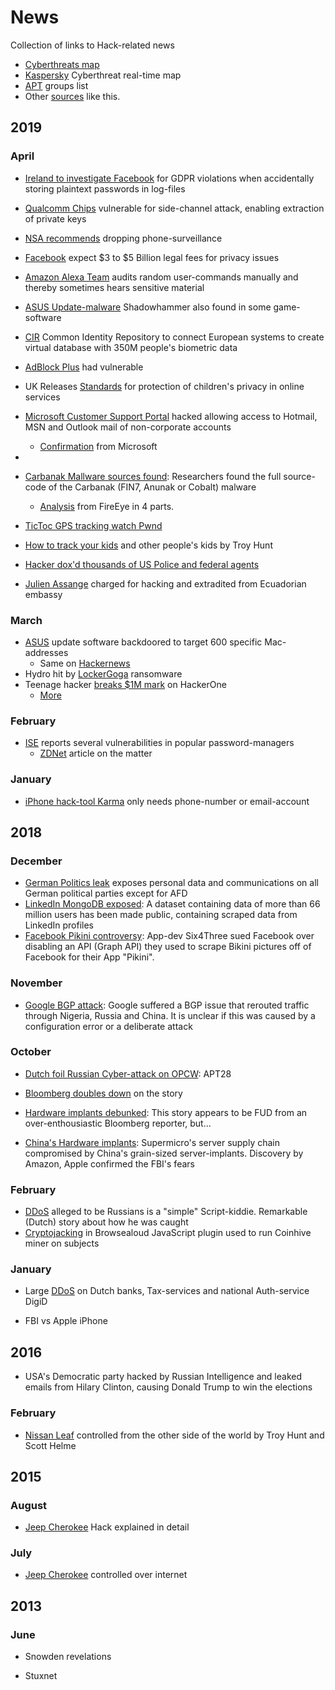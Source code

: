 # News
Collection of links to Hack-related news

* [Cyberthreats map](http://www.vanimpe.eu/pewpew/index.html?pew=1)
* [Kaspersky](https://cybermap.kaspersky.com/) Cyberthreat real-time map
* [APT](hackerGroups.md) groups list
* Other [sources](https://github.com/CyberMonitor/APT_CyberCriminal_Campagin_Collections) like this.

## 2019

### April

* [Ireland to investigate Facebook](https://www.dataprotection.ie/en/news-media/press-releases/data-protection-commission-opens-statutory-inquiry-facebook-0) for GDPR violations when accidentally storing plaintext passwords in log-files
* [Qualcomm Chips](https://www.nccgroup.trust/us/our-research/private-key-extraction-qualcomm-keystore/?research=Technical+advisories) vulnerable for side-channel attack, enabling extraction of private keys
* [NSA recommends](https://www.wsj.com/articles/nsa-recommends-dropping-phone-surveillance-program-11556138247) dropping phone-surveillance
* [Facebook](https://investor.fb.com/investor-news/press-release-details/2019/Facebook-Reports-First-Quarter-2019-Results/default.aspx) expect $3 to $5 Billion legal fees for privacy issues
* [Amazon Alexa Team](https://www.bloomberg.com/news/articles/2019-04-24/amazon-s-alexa-reviewers-can-access-customers-home-addresses) audits random user-commands manually and thereby sometimes hears sensitive material
* [ASUS Update-malware](https://securelist.com/operation-shadowhammer-a-high-profile-supply-chain-attack/90380/) Shadowhammer also found in some game-software
* [CIR](https://www.zdnet.com/article/eu-votes-to-create-gigantic-biometrics-database/) Common Identity Repository to connect European systems to create virtual database with 350M people's biometric data
* [AdBlock Plus](https://armin.dev/blog/2019/04/adblock-plus-code-injection/) had vulnerable 
* UK Releases [Standards](https://ico.org.uk/media/about-the-ico/consultations/2614762/age-appropriate-design-code-for-public-consultation.pdf) for protection of children's privacy in online services
* [Microsoft Customer Support Portal](https://motherboard.vice.com/en_us/article/ywyz3x/hackers-could-read-your-hotmail-msn-outlook-microsoft-customer-support) hacked allowing access to Hotmail, MSN and Outlook mail of non-corporate accounts
  * [Confirmation](https://www.theverge.com/2019/4/15/18311112/microsoft-outlook-web-email-hack-response-comment) from Microsoft
*

* [Carbanak Mallware sources found](https://thehackernews.com/2019/04/carbanak-malware-source-code.html): Researchers found the full source-code of the Carbanak (FIN7, Anunak or Cobalt) malware
  * [Analysis](https://www.fireeye.com/blog/threat-research/2019/04/carbanak-week-part-one-a-rare-occurrence.html) from FireEye in 4 parts. 
* [TicToc GPS tracking watch Pwnd](https://www.pentestpartners.com/security-blog/tic-toc-pwned/)
* [How to track your kids](https://www.troyhunt.com/how-to-track-your-kids-and-other-peoples-kids-with-the-tictoctrack-watch/) and other people's kids by Troy Hunt
* [Hacker dox'd thousands of US Police and federal agents](https://techcrunch.com/2019/04/12/police-data-hack/)
* [Julien Assange](https://motherboard.vice.com/en_us/article/mb8qyn/julian-assange-charged-with-hacking-conspiracy-not-publishing) charged for hacking and extradited from Ecuadorian embassy


### March

* [ASUS](https://techcrunch.com/2019/03/25/asus-update-backdoor/) update software backdoored to target 600 specific Mac-addresses
  * Same on [Hackernews](https://thehackernews.com/2019/03/asus-computer-hacking.html) 
* Hydro hit by [LockerGoga](https://doublepulsar.com/how-lockergoga-took-down-hydro-ransomware-used-in-targeted-attacks-aimed-at-big-business-c666551f5880?gi=f6a067014efa) ransomware
* Teenage hacker [breaks $1M mark](https://www.businesswire.com/news/home/20190301005093/en/Teen-World%E2%80%99s-1-Million-Bug-Bounty-Hacker) on HackerOne
  * [More](https://www.bbc.com/news/av/technology-47407609/how-one-teenager-is-making-millions-by-hacking-legally)

### February
* [ISE](https://www.securityevaluators.com/casestudies/password-manager-hacking/) reports several vulnerabilities in popular password-managers
  * [ZDNet](https://www.zdnet.com/article/critical-vulnerabilities-uncovered-in-popular-password-managers/) article on the matter

### January
* [iPhone hack-tool Karma](https://www.reuters.com/investigates/special-report/usa-spying-karma/) only needs phone-number or email-account


## 2018

### December
* [German Politics leak](https://www.bleepingcomputer.com/news/security/private-data-official-docs-of-hundreds-of-german-politicians-leaking-for-at-least-a-month/) exposes personal data and communications on all German political parties except for AFD
* [LinkedIn MongoDB exposed](https://www.bleepingcomputer.com/news/security/unprotected-mongodb-exposes-scraped-profile-data-of-66-million/): A dataset 
containing data of more than 66 million users has been made public, containing scraped data from LinkedIn profiles
* [Facebook Pikini controversy](https://www.indiatoday.in/technology/features/story/facebook-six4three-bikini-app-lawsuit-pikini-scandal-1399690-2018-11-30): App-dev Six4Three sued
Facebook over disabling an API (Graph API) they used to scrape Bikini pictures off of Facebook for their App "Pikini". 


### November
* [Google BGP attack](https://www.securityweek.com/google-services-inaccessible-due-bgp-leak): Google suffered a BGP issue that rerouted traffic through Nigeria, Russia and China. 
It is unclear if this was caused by a configuration error or a deliberate attack

### October

* [Dutch foil Russian Cyber-attack on OPCW](https://www.bbc.com/news/world-europe-45747472): APT28

* [Bloomberg doubles down](https://www.infosecurity-magazine.com/news/us-telco-supply-chain-alteration) on the story
* [Hardware implants debunked](https://9to5mac.com/2018/10/09/bloomberg/): This story appears to be FUD from an over-enthousiastic Bloomberg reporter, but...
* [China's Hardware implants](https://www.bloomberg.com/news/features/2018-10-04/the-big-hack-how-china-used-a-tiny-chip-to-infiltrate-america-s-top-companies): Supermicro's server 
supply chain compromised by China's grain-sized server-implants. Discovery by Amazon, Apple confirmed the FBI's fears



### February
* [DDoS](https://tweakers.net/reviews/6031/een-ddoser-betrapt-hoe-de-aanvaller-tegen-de-lamp-liep.html) alleged to be Russians is a "simple" Script-kiddie. Remarkable (Dutch) story about how he was caught
* [Cryptojacking](https://scotthelme.co.uk/protect-site-from-cryptojacking-csp-sri/) in Browsealoud JavaScript plugin used to run Coinhive miner on subjects


### January
* Large [DDoS](https://tweakers.net/nieuws/134651/belastingdienst-en-banken-waren-dinsdagavond-opnieuw-doelwit-van-ddos-aanvallen.html) on Dutch banks, Tax-services and national Auth-service DigiD



* FBI vs Apple iPhone


## 2016

* USA's Democratic party hacked by Russian Intelligence and leaked emails from Hilary Clinton, causing Donald Trump to win the elections 

### February
* [Nissan Leaf](https://www.troyhunt.com/controlling-vehicle-features-of-nissan/) controlled from the other side of the world by Troy Hunt and Scott Helme


## 2015

### August
* [Jeep Cherokee](https://www.kaspersky.com/blog/blackhat-jeep-cherokee-hack-explained/9493/) Hack explained in detail

### July
* [Jeep Cherokee](https://www.wired.com/2015/07/hackers-remotely-kill-jeep-highway/) controlled over internet


## 2013

### June
* Snowden revelations




* Stuxnet